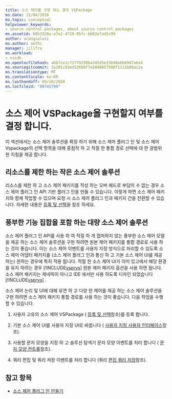 ```yaml
---
title: 소스 제어를 구현 하는 경우 VSPackage
ms.date: 11/04/2016
ms.topic: conceptual
helpviewer_keywords:
- source control packages, about source control packages
ms.assetid: 60b3326e-e7e2-4729-95fc-b682e7ad5c99
author: acangialosi
ms.author: anthc
manager: jillfra
ms.workload:
- vssdk
ms.openlocfilehash: abb7ce1c737f9299ba345d5e33b98e6b6947a6e4
ms.sourcegitcommit: 2a201c93ed526b0f7e5848657500f1111b08ac2a
ms.translationtype: MT
ms.contentlocale: ko-KR
ms.lasthandoff: 09/10/2020
ms.locfileid: "89741799"
---
```

# <a name="determine-whether-to-implement-a-source-control-vspackage"></a>소스 제어 VSPackage을 구현할지 여부를 결정 합니다.

이 섹션에서는 소스 제어 솔루션을 확장 하기 위해 소스 제어 플러그 인 및 소스 제어 Vspackage의 선택 항목을 대해 중점적 하 고 적절 한 통합 경로 선택에 대 한 광범위 한 지침을 제공 합니다.

## <a name="small-source-control-solution-with-limited-resources"></a>리소스를 제한 하는 작은 소스 제어 솔루션

 리소스를 제한 하 고 소스 제어 패키지를 작성 하는 오버 헤드로 부담이 수 없는 경우 소스 제어 플러그 인 API 기반 플러그 인을 만들 수 있습니다. 이렇게 하면 소스 제어 패키지와 함께 작업할 수 있으며 요청 시 소스 제어 플러그 인과 패키지 간을 전환할 수 있습니다. 자세한 내용은 [등록 및 선택](../../extensibility/internals/registration-and-selection-source-control-vspackage.md)을 참조 하세요.

## <a name="large-source-control-solution-with-a-rich-feature-set"></a>풍부한 기능 집합을 포함 하는 대량 소스 제어 솔루션

 소스 제어 플러그 인 API를 사용 하 여 적절 하 게 캡처하지 않는 풍부한 소스 제어 모델을 제공 하는 소스 제어 솔루션을 구현 하려면 원본 제어 패키지를 통합 경로로 사용 하는 것이 좋습니다. 이는 소스 제어 이벤트를 사용자 지정 방식으로 처리할 수 있도록 소스 제어 어댑터 패키지를 (소스 제어 플러그 인과 통신 하 고 기본 소스 제어 UI를 제공 하는) 원하는 경우에 특히 적용 됩니다. 적절 한 소스 제어 UI가 이미 있고에서 해당 환경을 유지 하려는 경우 [!INCLUDE[vsprvs](../../code-quality/includes/vsprvs_md.md)] 원본 제어 패키지 옵션을 사용 하면 됩니다. 소스 제어 패키지는 제네릭이 아니고 IDE 에서만 사용 하도록 디자인 되었습니다 [!INCLUDE[vsprvs](../../code-quality/includes/vsprvs_md.md)] .

 소스 제어 논리 및 UI에 대해 유연 하 고 다양 한 제어를 제공 하는 소스 제어 솔루션을 구현 하려면 소스 제어 패키지 통합 경로를 사용 하는 것이 좋습니다. 다음 작업을 수행할 수 있습니다.

1. 사용자 고유의 소스 제어 VSPackage ( [등록 및 선택](../../extensibility/internals/registration-and-selection-source-control-vspackage.md)참조)를 등록 합니다.

2. 기본 소스 제어 UI를 사용자 지정 UI로 바꿉니다 ( [사용자 지정 사용자 인터페이스](../../extensibility/internals/custom-user-interface-source-control-vspackage.md)참조).

3. 사용할 문자 모양을 지정 하 고 솔루션 탐색기 문자 모양 이벤트를 처리 합니다 ( [문자 모양 컨트롤](../../extensibility/internals/glyph-control-source-control-vspackage.md)참조).

4. 쿼리 편집 및 쿼리 저장 이벤트를 처리 합니다 (쿼리 [편집 쿼리 저장](../../extensibility/internals/query-edit-query-save-source-control-vspackage.md)참조).

## <a name="see-also"></a>참고 항목

- [소스 제어 플러그 인 만들기](../../extensibility/internals/creating-a-source-control-plug-in.md)
